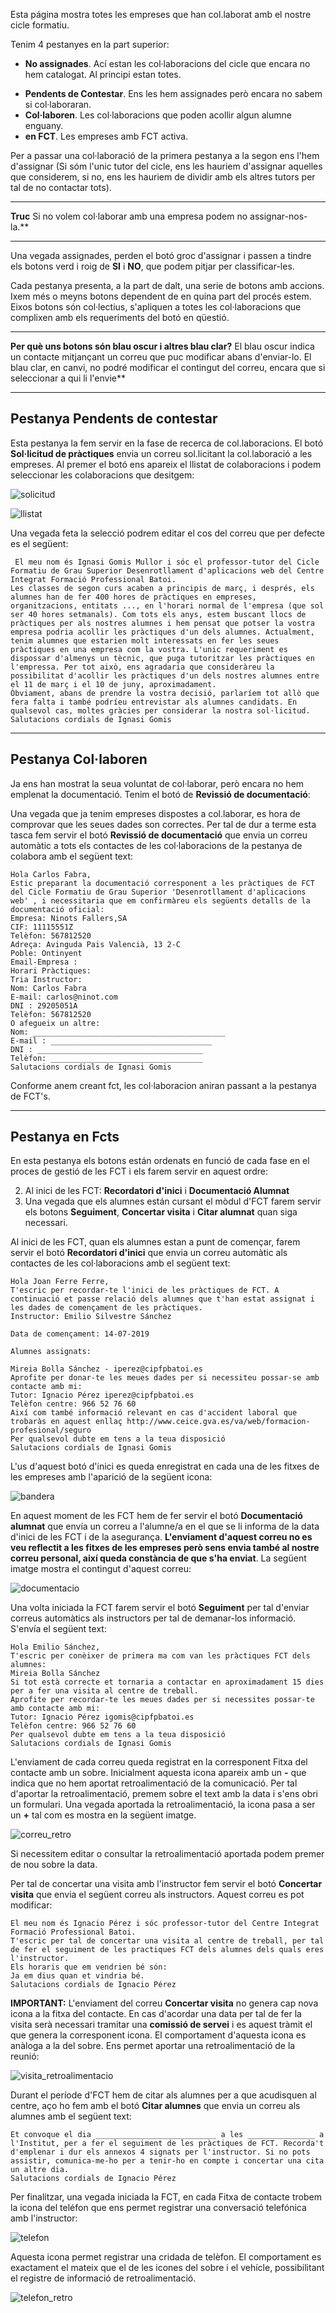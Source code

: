 
Esta página mostra totes les empreses que han col.laborat amb el nostre cicle formatiu. 

Tenim 4 pestanyes en la part superior:

+ **No assignades**. Ací estan les col·laboracions del cicle que encara no hem catalogat. Al principi estan totes.
* **Pendents de Contestar**. Ens les hem assignades però encara no sabem si col·laboraran.
* **Col·laboren**. Les col·laboracions que poden acollir algun alumne enguany.
* **en FCT**. Les empreses amb FCT activa.

Per a passar una col·laboració de la primera pestanya a la segon ens l'hem d'assignar (Si sóm l'unic tutor del cicle, ens les hauriem d'assignar aquelles que considerem, si no, ens les hauriem de dividir amb els altres tutors per tal de no contactar tots).
___
**Truc** Si no volem col·laborar amb una empresa podem no assignar-nos-la.**
___

Una vegada assignades, perden el botó groc d'assignar i passen a tindre els botons verd i roig de **SI** i **NO**, que podem pitjar per classificar-les.
 
Cada pestanya presenta, a la part de dalt, una serie de botons amb accions. Ixem més o meyns botons dependent de en quina part del procés estem. Eixos botons són col·lectius, s'apliquen a totes les col·laboracions que complixen amb els requeriments del botó en qüestió. 

___
**Per què uns botons són blau oscur i altres blau clar?** El blau oscur indica un contacte mitjançant un correu que puc modificar abans d'enviar-lo. El blau clar, en canvi, no podré modificar el contingut del correu, encara que si seleccionar a qui li l'envie**
___

## Pestanya **Pendents de contestar**

Esta pestanya la fem servir en la fase de recerca de col.laboracions. El botó **Sol·licitud de pràctiques** envia un correu sol.licitant la col.laboració a les empreses. Al premer el botó ens apareix el llistat de colaboracions i podem seleccionar les colaboracions que desitgem:

![solicitud](./img/ajuda/fct_solicitud_practiques.PNG)

![llistat](./img/ajuda/fct_seleccio_elements.PNG)

Una vegada feta la selecció podrem editar el cos del correu que per defecte es el següent:

~~~ 
 El meu nom és Ignasi Gomis Mullor i sóc el professor-tutor del Cicle Formatiu de Grau Superior Desenrotllament d'aplicacions web del Centre Integrat Formació Professional Batoi.
Les classes de segon curs acaben a principis de març, i després, els alumnes han de fer 400 hores de pràctiques en empreses, organitzacions, entitats ..., en l'horari normal de l'empresa (que sol ser 40 hores setmanals). Com tots els anys, estem buscant llocs de pràctiques per als nostres alumnes i hem pensat que potser la vostra empresa podria acollir les pràctiques d'un dels alumnes. Actualment, tenim alumnes que estarien molt interessats en fer les seues pràctiques en una empresa com la vostra. L'unic requeriment es dispossar d'almenys un tècnic, que puga tutoritzar les pràctiques en l'empressa. Per tot això, ens agradaria que consideràreu la possibilitat d'acollir les pràctiques d'un dels nostres alumnes entre el 11 de març i el 10 de juny, aproximadament.
Òbviament, abans de prendre la vostra decisió, parlaríem tot allò que fera falta i també podríeu entrevistar als alumnes candidats. En qualsevol cas, moltes gràcies per considerar la nostra sol·licitud.
Salutacions cordials de Ignasi Gomis
~~~ 

___
## Pestanya **Col·laboren**

Ja ens han mostrat la seua voluntat de col·laborar, però encara no hem emplenat la documentació.
Tenim el botó de  **Revissió de documentació**: 

Una vegada que ja tenim empreses dispostes a col.laborar, es hora de comprovar que les seues dades son correctes. Per tal de dur a terme esta tasca fem servir el botó **Revissió de documentació** que envia un correu automàtic a tots els contactes de les col·laboracions de la pestanya de colabora amb el següent text:

~~~ 
Hola Carlos Fabra,
Estic preparant la documentació corresponent a les pràctiques de FCT del Cicle Formatiu de Grau Superior 'Desenrotllament d'aplicacions web' , i necessitaria que em confirmàreu els següents detalls de la documentació oficial:
Empresa: Ninots Fallers,SA 
CIF: 11115551Z
Telèfon: 567812520
Adreça: Avinguda Pais Valencià, 13 2-C
Poble: Ontinyent
Email-Empresa :
Horari Pràctiques:
Tria Instructor:
Nom: Carlos Fabra 
E-mail: carlos@ninot.com
DNI : 29205051A
Telèfon: 567812520
O afegueix un altre:
Nom: ___________________________________________
E-mail : ____________________________________
DNI : _____________________________________
Telèfon: __________________________________
Salutacions cordials de Ignasi Gomis
~~~ 

Conforme anem creant fct, les col·laboracion aniran passant a la pestanya de FCT's.

___
## Pestanya **en Fcts**

En esta pestanya els botons están ordenats en funció de cada fase en el proces de gestió de les FCT i els farem servir en aquest ordre:

2. Al inici de les FCT: **Recordatori d'inici** i **Documentació Alumnat**
3. Una vegada que els alumnes están cursant el mòdul d'FCT farem servir els botons **Seguiment**, **Concertar visita** i **Citar alumnat** quan siga necessari.


  
Al inici de les FCT, quan els alumnes estan a punt de començar, farem servir el botó **Recordatori d'inici** que envia un correu automàtic als contactes de les col·laboracions amb el següent text:

~~~ 
Hola Joan Ferre Ferre,
T'escric per recordar-te l'inici de les pràctiques de FCT. A continuació et passe relació dels alumnes que t'han estat assignat i les dades de començament de les pràctiques.
Instructor: Emilio Silvestre Sánchez

Data de començament: 14-07-2019

Alumnes assignats:

Mireia Bolla Sánchez - iperez@cipfpbatoi.es
Aprofite per donar-te les meues dades per si necessiteu possar-se amb contacte amb mi:
Tutor: Ignacio Pérez iperez@cipfpbatoi.es 
Telèfon centre: 966 52 76 60 
Així com també informació relevant en cas d'accident laboral que trobaràs en aquest enllaç http://www.ceice.gva.es/va/web/formacion-profesional/seguro
Per qualsevol dubte em tens a la teua disposició
Salutacions cordials de Ignasi Gomis
~~~ 

L'us d'aquest botó d'inici es queda enregistrat en cada una de les fitxes de les empreses amb l'aparició de la següent icona:

![bandera](./img/ajuda/bandera_inici.PNG)

En aquest moment de les FCT hem de fer servir el botó **Documentació alumnat** que envía un correu a l'alumne/a en el que se li informa de la data d'inici de les FCT i de la asegurança. **L'enviament d'aquest correu no es veu reflectit a les fitxes de les empreses però sens envia també al nostre correu personal, així queda constància de que s'ha enviat**. La següent imatge mostra el contingut d'aquest correu:

![documentacio](./img/ajuda/documentacio_fct_alumne.PNG)


Una volta iniciada la FCT farem servir el botó **Seguiment** per tal d'enviar correus automàtics als instructors per tal de demanar-los informació. S'envía el següent text:

~~~ 
Hola Emilio Sánchez,
T'escric per conèixer de primera ma com van les pràctiques FCT dels alumnes:
Mireia Bolla Sánchez
Si tot està correcte et tornaria a contactar en aproximadament 15 dies per a fer una visita al centre de treball.
Aprofite per recordar-te les meues dades per si necessites possar-te amb contacte amb mi:
Tutor: Ignacio Pérez igomis@cipfpbatoi.es 
Telèfon centre: 966 52 76 60 
Per qualsevol dubte em tens a la teua disposició
Salutacions cordials de Ignasi Gomis
~~~

L'enviament de cada correu queda registrat en la corresponent Fitxa del contacte amb un sobre. Inicialment aquesta icona apareix amb un **-** que indica que no hem aportat retroalimentació de la comunicació. Per tal d'aportar la retroalimentació, premem sobre el text amb la data i s'ens obri un formulari. Una vegada aportada la retroalimentació, la icona pasa a ser un **+** tal com es mostra en la següent imatge. 

![correu_retro](./img/ajuda/correu_fct_retroalimentacio.png)

Si necessitem editar o consultar la retroalimentació aportada podem premer de nou sobre la data.


Per tal de concertar una visita amb l'instructor fem servir el botó **Concertar visita** que envia el següent correu als instructors. Aquest correu es pot modificar:

~~~
El meu nom és Ignacio Pérez i sóc professor-tutor del Centre Integrat Formació Professional Batoi.
T'escric per tal de concertar una visita al centre de treball, per tal de fer el seguiment de les practiques FCT dels alumnes dels quals eres l'instructor.
Els horaris que em vendrien bé són:
Ja em dius quan et vindria bé.
Salutacions cordials de Ignacio Pérez
~~~

**IMPORTANT:**
L'enviament del correu **Concertar visita** no genera cap nova icona a la fitxa del contacte. En cas d'acordar una data per tal de fer la visita serà necessari tramitar una **comissió de servei** i es aquest tràmit el que genera la corresponent icona. El comportament d'aquesta icona es anàloga a la del sobre. Ens permet aportar una retroalimentació de la reunió:

![visita_retroalimentacio](./img/ajuda/comissio_servei_fct_retroalimentacio.png)


Durant el període d'FCT hem de citar als alumnes per a que acudisquen al centre, aço ho fem amb el botó **Citar alumnes** que envia un correu als alumnes amb el següent text:

~~~
Et convoque el dia ___________________________ a les _______________ a l'Institut, per a fer el seguiment de les pràctiques de FCT. Recorda't d'emplenar i dur els annexos 4 signats per l'instructor. Si no pots assistir, comunica-me-ho per a tenir-ho en compte i concertar una cita un altre dia.
Salutacions cordials de Ignacio Pérez
~~~

Per finalitzar, una vegada iniciada la FCT, en cada Fitxa de contacte trobem la icona del teléfon que ens permet registrar una conversació telefónica amb l'instructor:

![telefon](./img/ajuda/telefon_fct.PNG)

Aquesta icona permet registrar una cridada de telèfon. El comportament es exactament el mateix que el de les icones del sobre i el vehícle, possibilitant el registre de informació de retroalimentació.

![telefon_retro](./img/ajuda/telefon_retroalimentacio.png)